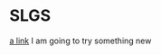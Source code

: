 # SLGS
[a link](https://github.com/chriswils95/SLGS/blob/master/views/home.ejs)
I am going to try something new
